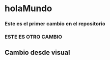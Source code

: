# holaMundo

### Este es el primer cambio en el repositorio
### ESTE ES OTRO CAMBIO

## Cambio desde visual 